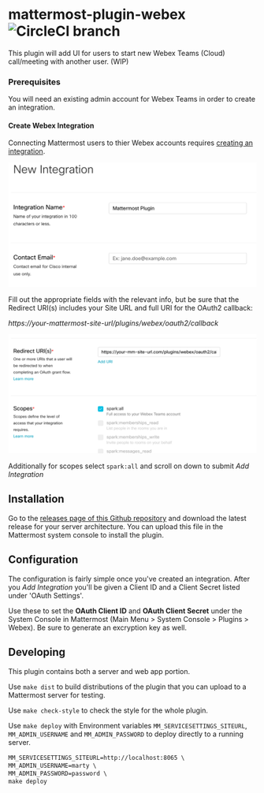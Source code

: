 # mattermost-plugin-webex ![CircleCI branch](https://img.shields.io/circleci/project/github/stevepartridge/mattermost-plugin-webex/master.svg)

This plugin will add UI for users to start new Webex Teams (Cloud) call/meeting with another user. (WIP)

### Prerequisites
You will need an existing admin account for Webex Teams in order to create an integration. 

#### Create Webex Integration

Connecting Mattermost users to thier Webex accounts requires [creating an integration](https://developer.webex.com/my-apps/new/integration).  

![alt text](docs/assets/new-integration.png "New Integration")

Fill out the appropriate fields with the relevant info, but be sure that the Redirect URI(s) includes your Site URL and full URI for the OAuth2 callback:

_https://your-mattermost-site-url/plugins/webex/oauth2/callback_

![alt text](docs/assets/redirect-uri-scopes.png "Redirect URI and Scope")

Additionally for scopes select ```spark:all``` and scroll on down to submit _Add Integration_

## Installation

Go to the [releases page of this Github repository](https://github.com/mattermost/mattermost-plugin-webex/releases) and download the latest release for your server architecture. You can upload this file in the Mattermost system console to install the plugin.


## Configuration 

The configuration is fairly simple once you've created an integration.  After you _Add Integration_ you'll be given a Client ID and a Client Secret listed under 'OAuth Settings'. 

Use these to set the **OAuth Client ID** and **OAuth Client Secret** under the System Console in Mattermost (Main Menu > System Console > Plugins > Webex).  Be sure to generate an excryption key as well.  


## Developing

This plugin contains both a server and web app portion.

Use `make dist` to build distributions of the plugin that you can upload to a Mattermost server for testing.

Use `make check-style` to check the style for the whole plugin.

Use `make deploy` with Environment variables `MM_SERVICESETTINGS_SITEURL`, `MM_ADMIN_USERNAME` and `MM_ADMIN_PASSWORD` to deploy directly to a running server. 

```
MM_SERVICESETTINGS_SITEURL=http://localhost:8065 \ 
MM_ADMIN_USERNAME=marty \
MM_ADMIN_PASSWORD=password \
make deploy
```
